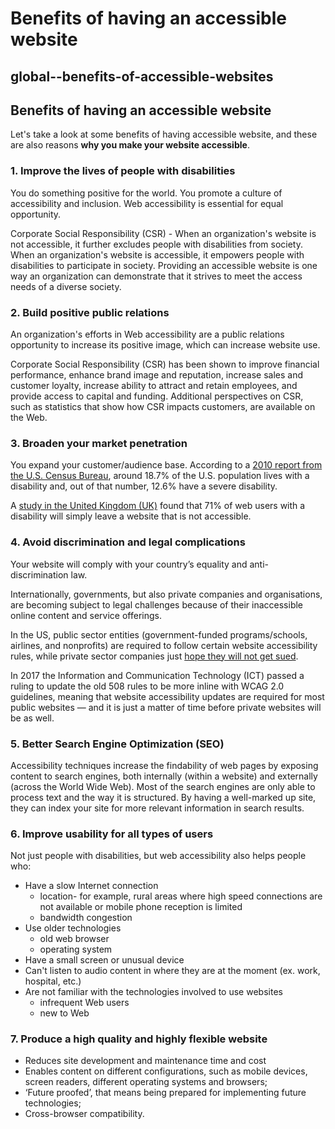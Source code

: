 # Benefits of having an accessible website

## global--benefits-of-accessible-websites

## Benefits of having an accessible website

Let's take a look at some benefits of having accessible website, and these are also reasons **why you make your website accessible**.

### 1. Improve the lives of people with disabilities

You do something positive for the world. You promote a culture of accessibility and inclusion. Web accessibility is essential for equal opportunity.

Corporate Social Responsibility \(CSR\) - When an organization's website is not accessible, it further excludes people with disabilities from society. When an organization's website is accessible, it empowers people with disabilities to participate in society. Providing an accessible website is one way an organization can demonstrate that it strives to meet the access needs of a diverse society.

### 2. Build positive public relations

An organization's efforts in Web accessibility are a public relations opportunity to increase its positive image, which can increase website use.

Corporate Social Responsibility \(CSR\) has been shown to improve financial performance, enhance brand image and reputation, increase sales and customer loyalty, increase ability to attract and retain employees, and provide access to capital and funding. Additional perspectives on CSR, such as statistics that show how CSR impacts customers, are available on the Web.

### 3. Broaden your market penetration

You expand your customer/audience base. According to a [2010 report from the U.S. Census Bureau](https://www.census.gov/content/dam/Census/library/publications/2012/demo/p70-131.pdf), around 18.7% of the U.S. population lives with a disability and, out of that number, 12.6% have a severe disability.

A [study in the United Kingdom \(UK\)](https://disability-smart.com/2017/01/10/is-there-really-a-business-case-for-website-accessibility/) found that 71% of web users with a disability will simply leave a website that is not accessible.

### 4. Avoid discrimination and legal complications

Your website will comply with your country’s equality and anti-discrimination law.

Internationally, governments, but also private companies and organisations, are becoming subject to legal challenges because of their inaccessible online content and service offerings.

In the US, public sector entities \(government-funded programs/schools, airlines, and nonprofits\) are required to follow certain website accessibility rules, while private sector companies just [hope they will not get sued](https://insight.cryptzone.com/accessibility/6-web-accessibility-takeaways-winn-dixie-accessibility-decision/).

In 2017 the Information and Communication Technology \(ICT\) passed a ruling to update the old 508 rules to be more inline with WCAG 2.0 guidelines, meaning that website accessibility updates are required for most public websites — and it is just a matter of time before private websites will be as well.

### 5. Better Search Engine Optimization \(SEO\)

Accessibility techniques increase the findability of web pages by exposing content to search engines, both internally \(within a website\) and externally \(across the World Wide Web\). Most of the search engines are only able to process text and the way it is structured. By having a well-marked up site, they can index your site for more relevant information in search results.

### 6. Improve usability for all types of users

Not just people with disabilities, but web accessibility also helps people who:

* Have a slow Internet connection
  * location- for example, rural areas where high speed connections are not available or mobile phone reception is limited
  * bandwidth congestion
* Use older technologies
  * old web browser
  * operating system
* Have a small screen or unusual device
* Can't listen to audio content in where they are at the moment \(ex. work, hospital, etc.\)
* Are not familiar with the technologies involved to use websites
  * infrequent Web users
  * new to Web

### 7. Produce a high quality and highly flexible website

* Reduces site development and maintenance time and cost
* Enables content on different configurations, such as mobile devices, screen readers, different operating systems and browsers;
* ‘Future proofed’, that means being prepared for implementing future technologies;
* Cross-browser compatibility.

